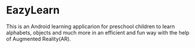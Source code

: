 # EazyLearn
This is an Android learning applicarion for preschool children to learn alphabets, objects and much more in an efficient and fun way with the help of Augmented Reality(AR).
